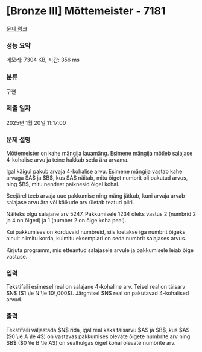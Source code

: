 # [Bronze III] Mõttemeister - 7181 

[문제 링크](https://www.acmicpc.net/problem/7181) 

### 성능 요약

메모리: 7304 KB, 시간: 356 ms

### 분류

구현

### 제출 일자

2025년 1월 20일 11:17:00

### 문제 설명

<p>Mõttemeister on kahe mängija lauamäng. Esimene mängija mõtleb salajase 4-kohalise arvu ja teine hakkab seda ära arvama.</p>

<p>Igal käigul pakub arvaja 4-kohalise arvu. Esimene mängija vastab kahe arvuga $A$ ja $B$, kus $A$ näitab, mitu õiget numbrit oli pakutud arvus, ning $B$, mitu nendest paiknesid õigel kohal.</p>

<p>Seejärel teeb arvaja uue pakkumise ning mäng jätkub, kuni arvaja arvab salajase arvu ära või käikude arv ületab teatud piiri.</p>

<p>Näiteks olgu salajane arv 5247. Pakkumisele 1234 oleks vastus 2 (numbrid 2 ja 4 on õiged) ja 1 (number 2 on õige koha peal).</p>

<p>Kui pakkumises on korduvaid numbreid, siis loetakse iga numbrit õigeks ainult niimitu korda, kuimitu eksemplari on seda numbrit salajases arvus.</p>

<p>Kirjuta programm, mis etteantud salajasele arvule ja pakkumisele leiab õige vastuse.</p>

### 입력 

 <p>Tekstifaili esimesel real on salajane 4-kohaline arv. Teisel real on täisarv $N$ ($1 \le N \le 10\,000$). Järgmisel $N$ real on pakutavad 4-kohalised arvud.</p>

### 출력 

 <p>Tekstifaili väljastada $N$ rida, igal real kaks täisarvu $A$ ja $B$, kus $A$ ($0 \le A \le 4$) on vastavas pakkumises olevate õigete numbrite arv ning $B$ ($0 \le B \le A$) on sealhulgas õigel kohal olevate numbrite arv.</p>

